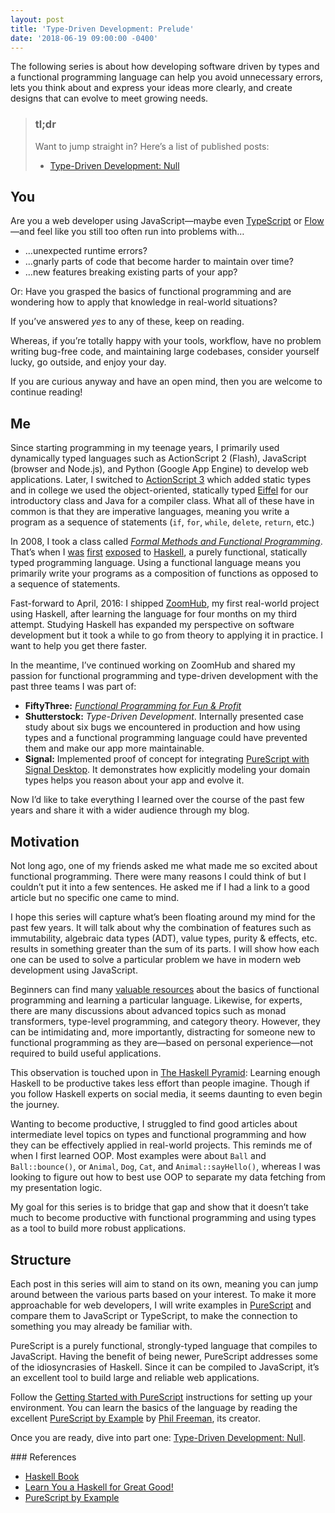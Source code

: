 ```yaml
---
layout: post
title: 'Type-Driven Development: Prelude'
date: '2018-06-19 09:00:00 -0400'
---
```


The following series is about how developing software driven by types and a functional programming language can help you avoid unnecessary errors, lets you think about and express your ideas more clearly, and create designs that can evolve to meet growing needs.

> ### tl;dr
>
> Want to jump straight in? Here’s a list of published posts:
>
> -   [Type-Driven Development: Null][blog-tdd-1]

## You

Are you a web developer using JavaScript—maybe even [TypeScript] or [Flow]—and feel like you still too often run into problems with…

-   …unexpected runtime errors?
-   …gnarly parts of code that become harder to maintain over time?
-   …new features breaking existing parts of your app?

Or: Have you grasped the basics of functional programming and are wondering how to apply that knowledge in real-world situations?

If you’ve answered _yes_ to any of these, keep on reading.

Whereas, if you’re totally happy with your tools, workflow, have no problem writing bug-free code, and maintaining large codebases, consider yourself lucky, go outside, and enjoy your day.

If you are curious anyway and have an open mind, then you are welcome to continue reading!

## Me

Since starting programming in my teenage years, I primarily used dynamically typed languages such as ActionScript 2 (Flash), JavaScript (browser and Node.js), and Python (Google App Engine) to develop web applications. Later, I switched to [ActionScript 3][actionscript-3] which added static types and in college we used the object-oriented, statically typed [Eiffel] for our introductory class and Java for a compiler class. What all of these have in common is that they are imperative languages, meaning you write a program as a sequence of statements (`if`, `for`, `while`, `delete`, `return`, etc.)

In 2008, I took a class called _[Formal Methods and Functional Programming][eth-fmfp]_. That’s when I [was][blog-fas-1] [first][blog-fas-2] [exposed][blog-fas-3] to [Haskell], a purely functional, statically typed programming language. Using a functional language means you primarily write your programs as a composition of functions as opposed to a sequence of statements.

Fast-forward to April, 2016: I shipped [ZoomHub], my first real-world project using Haskell, after learning the language for four months on my third attempt. Studying Haskell has expanded my perspective on software development but it took a while to go from theory to applying it in practice. I want to help you get there faster.

In the meantime, I’ve continued working on ZoomHub and shared my passion for functional programming and type-driven development with the past three teams I was part of:

-   **FiftyThree:** _[Functional Programming for Fun & Profit][fpfp]_
-   **Shutterstock:** _Type-Driven Development_. Internally presented case study about six bugs we encountered in production and how using types and a functional programming language could have prevented them and make our app more maintainable.
-   **Signal:** Implemented proof of concept for integrating [PureScript with Signal Desktop][signal-desktop-purescript-poc]. It demonstrates how explicitly modeling your domain types helps you reason about your app and evolve it.

Now I’d like to take everything I learned over the course of the past few years and share it with a wider audience through my blog.

## Motivation

Not long ago, one of my friends asked me what made me so excited about functional programming. There were many reasons I could think of but I couldn’t put it into a few sentences. He asked me if I had a link to a good article but no specific one came to mind.

I hope this series will capture what’s been floating around my mind for the past few years. It will talk about why the combination of features such as immutability, algebraic data types (ADT), value types, purity & effects, etc. results in something greater than the sum of its parts. I will show how each one can be used to solve a particular problem we have in modern web development using JavaScript.

Beginners can find many [valuable resources](#references) about the basics of functional programming and learning a particular language. Likewise, for experts, there are many discussions about advanced topics such as monad transformers, type-level programming, and category theory. However, they can be intimidating and, more importantly, distracting for someone new to functional programming as they are—based on personal experience—not required to build useful applications.

This observation is touched upon in [The Haskell Pyramid]: Learning enough Haskell to be productive takes less effort than people imagine. Though if you follow Haskell experts on social media, it seems daunting to even begin the journey.

Wanting to become productive, I struggled to find good articles about intermediate level topics on types and functional programming and how they can be effectively applied in real-world projects. This reminds me of when I first learned OOP. Most examples were about `Ball` and `Ball::bounce()`, or `Animal`, `Dog`, `Cat`, and `Animal::sayHello()`, whereas I was looking to figure out how to best use OOP to separate my data fetching from my presentation logic.

My goal for this series is to bridge that gap and show that it doesn’t take much to become productive with functional programming and using types as a tool to build more robust applications.

## Structure

Each post in this series will aim to stand on its own, meaning you can jump around between the various parts based on your interest. To make it more approachable for web developers, I will write examples in [PureScript] and compare them to JavaScript or TypeScript, to make the connection to something you may already be familiar with.

PureScript is a purely functional, strongly-typed language that compiles to JavaScript. Having the benefit of being newer, PureScript addresses some of the idiosyncrasies of Haskell. Since it can be compiled to JavaScript, it’s an excellent tool to build large and reliable web applications.

Follow the [Getting Started with PureScript][purescript-getting-started] instructions for setting up your environment. You can learn the basics of the language by reading the excellent [PureScript by Example] by [Phil Freeman][twitter-paf31], its creator.

Once you are ready, dive into part one: [Type-Driven Development: Null][blog-tdd-1].

<a name="references"/>
### References

-   [Haskell Book](http://haskellbook.com/)
-   [Learn You a Haskell for Great Good!](http://learnyouahaskell.com/)
-   [PureScript by Example]

[actionscript-3]: https://en.wikipedia.org/wiki/ActionScript#ActionScript_3.0
[blog-fas-1]: /blog/functional-actionscript-1/
[blog-fas-2]: /blog/functional-actionscript-2/
[blog-fas-3]: /blog/functional-actionscript-3/
[blog-tdd-1]: /blog/type-driven-development-1/
[eiffel]: https://www.eiffel.org/doc/eiffel/Eiffel
[eth-fmfp]: http://archiv.infsec.ethz.ch/education/ss08/fmfp/index.html
[flow]: https://flow.org/en/
[fpfp]: /publications/functional-programming-fun-profit-daniel-gasienica.pdf
[haskell]: https://haskell-lang.org/
[purescript by example]: https://leanpub.com/purescript/read
[purescript-getting-started]: https://github.com/purescript/documentation/blob/master/guides/Getting-Started.md
[purescript]: http://www.purescript.org/
[signal-desktop-purescript-poc]: https://github.com/gasi/Signal-Desktop/pull/2
[the haskell pyramid]: https://patrickmn.com/software/the-haskell-pyramid/
[twitter-paf31]: https://twitter.com/paf31
[typescript]: https://www.typescriptlang.org/
[zoomhub]: http://zoomhub.net/
